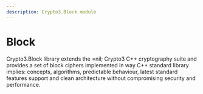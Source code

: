 ```yaml
---
description: Crypto3.Block module
---
```


# Block

Crypto3.Block library extends the =nil; Crypto3 C++ cryptography suite and provides a set of block ciphers implemented in way C++ standard library implies: concepts, algorithms, predictable behaviour, latest standard features support and clean architecture without compromising security and performance.
